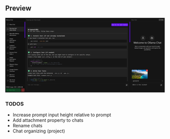 ## Preview
![web-preview](docs/preview.png)

### TODOS
- Increase prompt input height relative to prompt 
- Add attachment property to chats
- Rename chats
- Chat organizing (project)